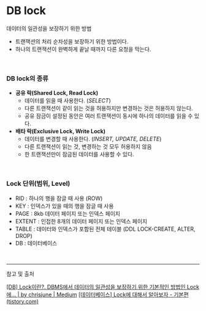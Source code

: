 # DB lock

데이터의 일관성을 보장하기 위한 방법

- 트랜잭션의 처리 순차성을 보장하기 위한 방법이다.
- 하나의 트랜잭션이 완벽하게 끝날 때까지 다른 요청을 막는다.

</br>

### DB lock의 종류

- **공유 락(Shared Lock, Read Lock)**
    - 데이터를 읽을 때 사용한다. (*SELECT*)
    - 다른 트랜잭션이 같이 읽는 것을 허용하지만 변경하는 것은 허용하지 않는다.
    - 공유 잠금이 설정된 동안은 여러 트랜잭션이 동시에 하나의 데이터를 읽을 수 있다.
- **배타 락(Exclusive Lock, Write Lock)**
    - 데이터를 변경할 때 사용한다. (*INSERT, UPDATE, DELETE*)
    - 다른 트랜잭션이 읽는 것, 변경하는 것 모두 허용하지 않음
    - 한 트랜잭션만이 잠금된 데이터를 사용할 수 있다.

</br>

### Lock 단위(범위, Level)

- RID : 하나의 행을 잠글 때 사용 (ROW)
- KEY : 인덱스가 있을 때의 행을 잠글 때 사용
- PAGE : 8kb 데이터 페이지 또는 인덱스 페이지
- EXTENT : 인접한 8개의 데이터 페이지 또는 인덱스 페이지
- TABLE : 데이터와 인덱스가 포함된 전체 테이블 (DDL LOCK-CREATE, ALTER, DROP)
- DB : 데이터베이스

</br>

---
참고 및 출처

[[DB] Lock이란?. DBMS에서 데이터의 일관성을 보장하기 위한 기본적인 방법인 Lock에… | by chrisjune | Medium](https://chrisjune-13837.medium.com/db-lock-%EB%9D%BD%EC%9D%B4%EB%9E%80-%EB%AC%B4%EC%97%87%EC%9D%B8%EA%B0%80-d908296d0279)
[[데이터베이스] Lock에 대해서 알아보자 - 기본편 (tistory.com)](https://sabarada.tistory.com/121)
